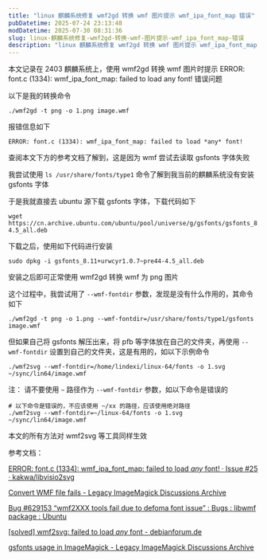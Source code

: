 ```yaml
---
title: "linux 麒麟系统修复 wmf2gd 转换 wmf 图片提示 wmf_ipa_font_map 错误"
pubDatetime: 2025-07-24 23:13:48
modDatetime: 2025-07-30 08:31:36
slug: linux-麒麟系统修复-wmf2gd-转换-wmf-图片提示-wmf_ipa_font_map-错误
description: "linux 麒麟系统修复 wmf2gd 转换 wmf 图片提示 wmf_ipa_font_map 错误"
---
```





本文记录在 2403 麒麟系统上，使用 wmf2gd 转换 wmf 图片时提示 ERROR: font.c (1334): wmf_ipa_font_map: failed to load any font! 错误问题

<!--more-->


<!-- CreateTime:2025/07/25 07:13:48 -->

<!-- 发布 -->
<!-- 博客 -->

以下是我的转换命令

```
./wmf2gd -t png -o 1.png image.wmf
```

报错信息如下

```
ERROR: font.c (1334): wmf_ipa_font_map: failed to load *any* font!
```

查阅本文下方的参考文档了解到，这是因为 wmf 尝试去读取 gsfonts 字体失败

我尝试使用 `ls /usr/share/fonts/type1` 命令了解到我当前的麒麟系统没有安装 gsfonts 字体

于是我就直接去 ubuntu 源下载 gsfonts 字体，下载代码如下

```
wget https://cn.archive.ubuntu.com/ubuntu/pool/universe/g/gsfonts/gsfonts_8.11%2Burwcyr1.0.7~pre44-4.5_all.deb
```

下载之后，使用如下代码进行安装

```
sudo dpkg -i gsfonts_8.11+urwcyr1.0.7~pre44-4.5_all.deb
```

安装之后即可正常使用 wmf2gd 转换 wmf 为 png 图片

这个过程中，我尝试用了 `--wmf-fontdir` 参数，发现是没有什么作用的，其命令如下

```
./wmf2gd -t png -o 1.png --wmf-fontdir=/usr/share/fonts/type1/gsfonts image.wmf
```

但如果自己将 gsfonts 解压出来，将 pfb 等字体放在自己的文件夹，再使用 `--wmf-fontdir` 设置到自己的文件夹，这是有用的，如以下示例命令

```
./wmf2svg --wmf-fontdir=/home/lindexi/linux-64/fonts -o 1.svg ~/sync/lin64/image.wmf
```

注： 请不要使用 `~` 路径作为 `--wmf-fontdir` 参数，如以下命令是错误的

```
# 以下命令是错误的，不应该使用 ~/xx 的路径，应该使用绝对路径
./wmf2svg --wmf-fontdir=~/linux-64/fonts -o 1.svg ~/sync/lin64/image.wmf
```

本文的所有方法对 wmf2svg 等工具同样生效

参考文档：

[ERROR: font.c (1334): wmf_ipa_font_map: failed to load *any* font! · Issue #25 · kakwa/libvisio2svg](https://github.com/kakwa/libvisio2svg/issues/25 )

[Convert WMF file fails - Legacy ImageMagick Discussions Archive](http://www.imagemagick.org/discourse-server/viewtopic.php?t=18987 )

[Bug #629153 “wmf2XXX tools fail due to defoma font issue” : Bugs : libwmf package : Ubuntu](https://bugs.launchpad.net/ubuntu/+source/libwmf/+bug/629153 )

[[solved] wmf2svg: failed to load *any* font - debianforum.de](https://debianforum.de/forum/viewtopic.php?t=122797 )

[gsfonts usage in ImageMagick - Legacy ImageMagick Discussions Archive](https://legacy.imagemagick.org/discourse-server/viewtopic.php?t=35933 )
